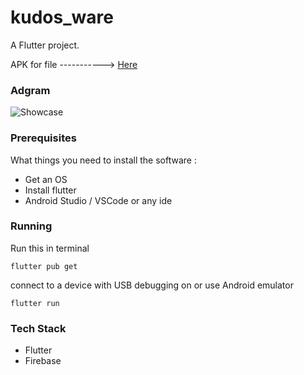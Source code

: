 # kudos_ware

A Flutter project.

APK for file ----------->  [Here](https://drive.google.com/file/d/14iQPJLm8kLU1xmjJKIWRv4NzNx1WACEU/view?usp=sharing)

### Adgram 



![Showcase](https://imgur.com/pxy41qy.png)


### Prerequisites

What things you need to install the software :
* Get an OS
* Install flutter
* Android Studio / VSCode or any ide


### Running

Run this in terminal
```
flutter pub get
```
connect to a device with USB debugging on or use Android emulator
```
flutter run
```

### Tech Stack

* Flutter
* Firebase

